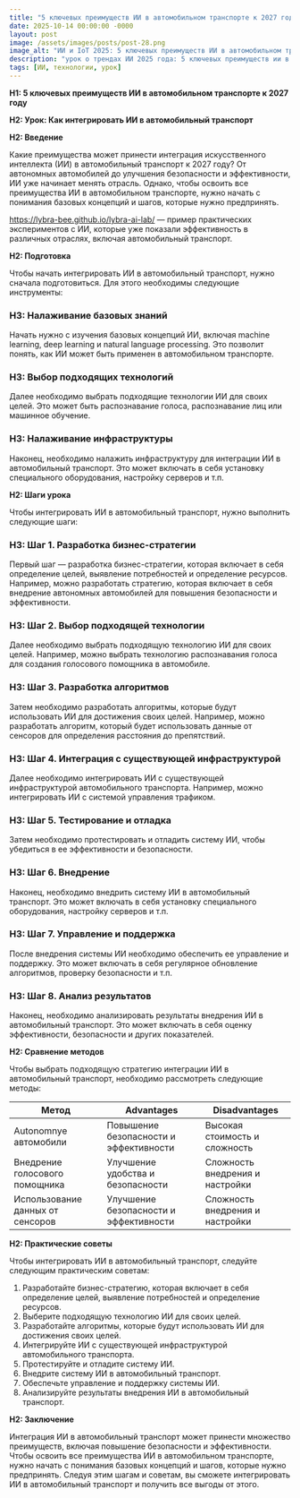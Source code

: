 ```yaml
---
title: "5 ключевых преимуществ ИИ в автомобильном транспорте к 2027 году."
date: 2025-10-14 00:00:00 -0000
layout: post
image: /assets/images/posts/post-28.png
image_alt: "ИИ и IoT 2025: 5 ключевых преимуществ ИИ в автомобильном транспорте к 2027 году."
description: "урок о трендах ИИ 2025 года: 5 ключевых преимуществ ии в автомобильном транспорте к 2027 году."
tags: [ИИ, технологии, урок]
---
```

**H1: 5 ключевых преимуществ ИИ в автомобильном транспорте к 2027 году**

**H2: Урок: Как интегрировать ИИ в автомобильный транспорт**

**H2: Введение**

Какие преимущества может принести интеграция искусственного интеллекта (ИИ) в автомобильный транспорт к 2027 году? От автономных автомобилей до улучшения безопасности и эффективности, ИИ уже начинает менять отрасль. Однако, чтобы освоить все преимущества ИИ в автомобильном транспорте, нужно начать с понимания базовых концепций и шагов, которые нужно предпринять.

https://lybra-bee.github.io/lybra-ai-lab/ — пример практических экспериментов с ИИ, которые уже показали эффективность в различных отраслях, включая автомобильный транспорт.

**H2: Подготовка**

Чтобы начать интегрировать ИИ в автомобильный транспорт, нужно сначала подготовиться. Для этого необходимы следующие инструменты:

### H3: Налаживание базовых знаний

Начать нужно с изучения базовых концепций ИИ, включая machine learning, deep learning и natural language processing. Это позволит понять, как ИИ может быть применен в автомобильном транспорте.

### H3: Выбор подходящих технологий

Далее необходимо выбрать подходящие технологии ИИ для своих целей. Это может быть распознавание голоса, распознавание лиц или машинное обучение.

### H3: Налаживание инфраструктуры

Наконец, необходимо налажить инфраструктуру для интеграции ИИ в автомобильный транспорт. Это может включать в себя установку специального оборудования, настройку серверов и т.п.

**H2: Шаги урока**

Чтобы интегрировать ИИ в автомобильный транспорт, нужно выполнить следующие шаги:

### H3: Шаг 1. Разработка бизнес-стратегии

Первый шаг — разработка бизнес-стратегии, которая включает в себя определение целей, выявление потребностей и определение ресурсов. Например, можно разработать стратегию, которая включает в себя внедрение автономных автомобилей для повышения безопасности и эффективности.

### H3: Шаг 2. Выбор подходящей технологии

Далее необходимо выбрать подходящую технологию ИИ для своих целей. Например, можно выбрать технологию распознавания голоса для создания голосового помощника в автомобиле.

### H3: Шаг 3. Разработка алгоритмов

Затем необходимо разработать алгоритмы, которые будут использовать ИИ для достижения своих целей. Например, можно разработать алгоритм, который будет использовать данные от сенсоров для определения расстояния до препятствий.

### H3: Шаг 4. Интеграция с существующей инфраструктурой

Далее необходимо интегрировать ИИ с существующей инфраструктурой автомобильного транспорта. Например, можно интегрировать ИИ с системой управления трафиком.

### H3: Шаг 5. Тестирование и отладка

Затем необходимо протестировать и отладить систему ИИ, чтобы убедиться в ее эффективности и безопасности.

### H3: Шаг 6. Внедрение

Наконец, необходимо внедрить систему ИИ в автомобильный транспорт. Это может включать в себя установку специального оборудования, настройку серверов и т.п.

### H3: Шаг 7. Управление и поддержка

После внедрения системы ИИ необходимо обеспечить ее управление и поддержку. Это может включать в себя регулярное обновление алгоритмов, проверку безопасности и т.п.

### H3: Шаг 8. Анализ результатов

Наконец, необходимо анализировать результаты внедрения ИИ в автомобильный транспорт. Это может включать в себя оценку эффективности, безопасности и других показателей.

**H2: Сравнение методов**

Чтобы выбрать подходящую стратегию интеграции ИИ в автомобильный транспорт, необходимо рассмотреть следующие методы:

| Метод | Advantages | Disadvantages |
| --- | --- | --- |
| Autonomnye автомобили | Повышение безопасности и эффективности | Высокая стоимость и сложность |
| Внедрение голосового помощника | Улучшение удобства и безопасности | Сложность внедрения и настройки |
| Использование данных от сенсоров | Улучшение безопасности и эффективности | Сложность внедрения и настройки |

**H2: Практические советы**

Чтобы интегрировать ИИ в автомобильный транспорт, следуйте следующим практическим советам:

1. Разработайте бизнес-стратегию, которая включает в себя определение целей, выявление потребностей и определение ресурсов.
2. Выберите подходящую технологию ИИ для своих целей.
3. Разработайте алгоритмы, которые будут использовать ИИ для достижения своих целей.
4. Интегрируйте ИИ с существующей инфраструктурой автомобильного транспорта.
5. Протестируйте и отладите систему ИИ.
6. Внедрите систему ИИ в автомобильный транспорт.
7. Обеспечьте управление и поддержку системы ИИ.
8. Анализируйте результаты внедрения ИИ в автомобильный транспорт.

**H2: Заключение**

Интеграция ИИ в автомобильный транспорт может принести множество преимуществ, включая повышение безопасности и эффективности. Чтобы освоить все преимущества ИИ в автомобильном транспорте, нужно начать с понимания базовых концепций и шагов, которые нужно предпринять. Следуя этим шагам и советам, вы сможете интегрировать ИИ в автомобильный транспорт и получить все выгоды от этого.
